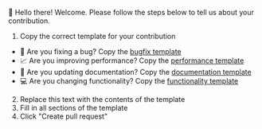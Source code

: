 👋 Hello there! Welcome. Please follow the steps below to tell us about your contribution.

1. Copy the correct template for your contribution
  - 🐛 Are you fixing a bug? Copy the [bugfix template](https://github.com/MAHTEP/OPENSC2/new/Contributions/.github/PULL_REQUEST_TEMPLATE/bugfix.md)
  - 📈 Are you improving performance? Copy the [performance template](https://github.com/MAHTEP/OPENSC2/new/Contributions/.github/PULL_REQUEST_TEMPLATE/performance.md)
  - 📝 Are you updating documentation? Copy the [documentation template](https://github.com/MAHTEP/OPENSC2/new/Contributions/.github/PULL_REQUEST_TEMPLATE/documentation.md)
  - 💻 Are you changing functionality? Copy the [functionality template](https://github.com/MAHTEP/OPENSC2/new/Contributions/.github/PULL_REQUEST_TEMPLATE/functionality.md)
2. Replace this text with the contents of the template
3. Fill in all sections of the template
4. Click "Create pull request"
